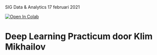 SIG Data &amp; Analytics 17 februari 2021

[![Open In Colab](https://colab.research.google.com/assets/colab-badge.svg)](https://colab.research.google.com/drive/1W3CtYx4nEYw0tmtzhQ571UPAYIUvyz4q?usp=sharing)
# Deep Learning Practicum door Klim Mikhailov
